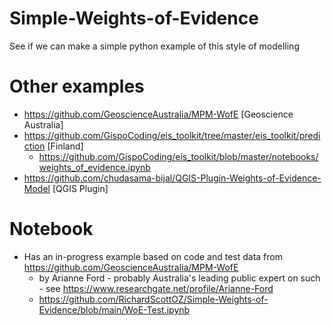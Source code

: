 # Simple-Weights-of-Evidence
See if we can make a simple python example of this style of modelling

# Other examples
- https://github.com/GeoscienceAustralia/MPM-WofE [Geoscience Australia]
- https://github.com/GispoCoding/eis_toolkit/tree/master/eis_toolkit/prediction [Finland]
	- https://github.com/GispoCoding/eis_toolkit/blob/master/notebooks/weights_of_evidence.ipynb
- https://github.com/chudasama-bijal/QGIS-Plugin-Weights-of-Evidence-Model [QGIS Plugin]
	

# Notebook
- Has an in-progress example based on code and test data from https://github.com/GeoscienceAustralia/MPM-WofE 
	- by Arianne Ford - probably Australia's leading public expert on such - see https://www.researchgate.net/profile/Arianne-Ford
	- https://github.com/RichardScottOZ/Simple-Weights-of-Evidence/blob/main/WoE-Test.ipynb
	
